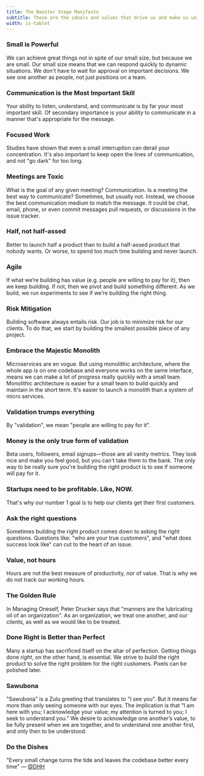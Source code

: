 ```yaml
---
title: The Booster Stage Manifesto
subtitle: These are the ideals and values that drive us and make us unique.
width: is-tablet
---
```


### Small is Powerful
We can achieve great things not in spite of our small size, but because we are small. Our small size means that we can respond quickly to dynamic situations. We don't have to wait for approval on important decisions. We see one another as people, not just positions on a team.

### Communication is the Most Important Skill
Your ability to listen, understand, and communicate is by far your most important skill. Of secondary importance is your ability to communicate in a manner that's appropriate for the message.

### Focused Work
Studies have shown that even a small interruption can derail your concentration. It's also important to keep open the lines of communication, and not "go dark" for too long.

### Meetings are Toxic
What is the goal of any given meeting? Communication. Is a meeting the best way to communicate? Sometimes, but usually not. Instead, we choose the best communication medium to match the message. It could be chat, email, phone, or even commit messages pull requests, or discussions in the issue tracker.

### Half, not half-assed
Better to launch half a product than to build a half-assed product that nobody wants. Or worse, to spend too much time building and never launch.

### Agile
If what we’re building has value (e.g. people are willing to pay for it), then we keep building. If not, then we pivot and build something different. As we build, we run experiments to see if we’re building the right thing.

### Risk Mitigation
Building software always entails risk. Our job is to minimize risk for our clients. To do that, we start by building the smallest possible piece of any project.

### Embrace the Majestic Monolith
Microservices are en vogue. But using monolithic architecture, where the whole app is on one codebase and everyone works on the same interface, means we can make a lot of progress really quickly with a small team. Monolithic architecture is easier for a small team to build quickly and maintain in the short term. It's easier to launch a monolith than a system of micro services.

### Validation trumps everything
By "validation", we mean "people are willing to pay for it".

### Money is the only true form of validation
Beta users, followers, email signups—those are all vanity metrics. They look nice and make you feel good, but you can't take them to the bank. The only way to be really sure you're building the right product is to see if someone will pay for it.

### Startups need to be profitable. Like, NOW.
That's why our number 1 goal is to help our clients get their first customers.

### Ask the right questions
Sometimes building the right product comes down to asking the right questions. Questions like: "who are your true customers", and "what does success look like" can cut to the heart of an issue.

### Value, not hours
Hours are not the best measure of productivity, nor of value. That is why we do not track our working hours.

### The Golden Rule
In Managing Oneself, Peter Drucker says that "manners are the lubricating oil of an organization". As an organization, we treat one another, and our clients, as well as we would like to be treated.

### Done Right is Better than Perfect
Many a startup has sacrificed itself on the altar of perfection.
Getting things done *right*, on the other hand, is essential. We strive to build the right product to solve the right problem for the right customers. Pixels can be polished later.

### Sawubona
"Sawubona" is a Zulu greeting that translates to "I see you". But it means far more than only seeing someone with our eyes. The implication is that “I am here with you; I acknowledge your value; my attention is turned to you; I seek to understand you.” We desire to acknowledge one another’s value, to be fully present when we are together, and to understand one another first, and only then to be understood.

### Do the Dishes
"Every small change turns the tide and leaves the codebase better every time" — [@DHH](https://twitter.com/dhh/status/986964398878183424?s=21)